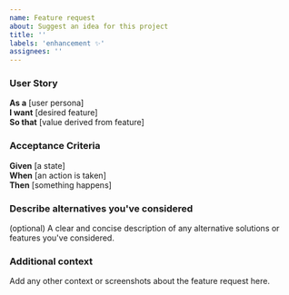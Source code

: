 ```yaml
---
name: Feature request
about: Suggest an idea for this project
title: ''
labels: 'enhancement ✨'
assignees: ''
---
```


### User Story

**As a** [user persona]  
**I want** [desired feature]  
**So that** [value derived from feature]

### Acceptance Criteria

**Given** [a state]  
**When** [an action is taken]  
**Then** [something happens]

### Describe alternatives you've considered
(optional) A clear and concise description of any alternative solutions or features you've considered.

### Additional context
Add any other context or screenshots about the feature request here.
